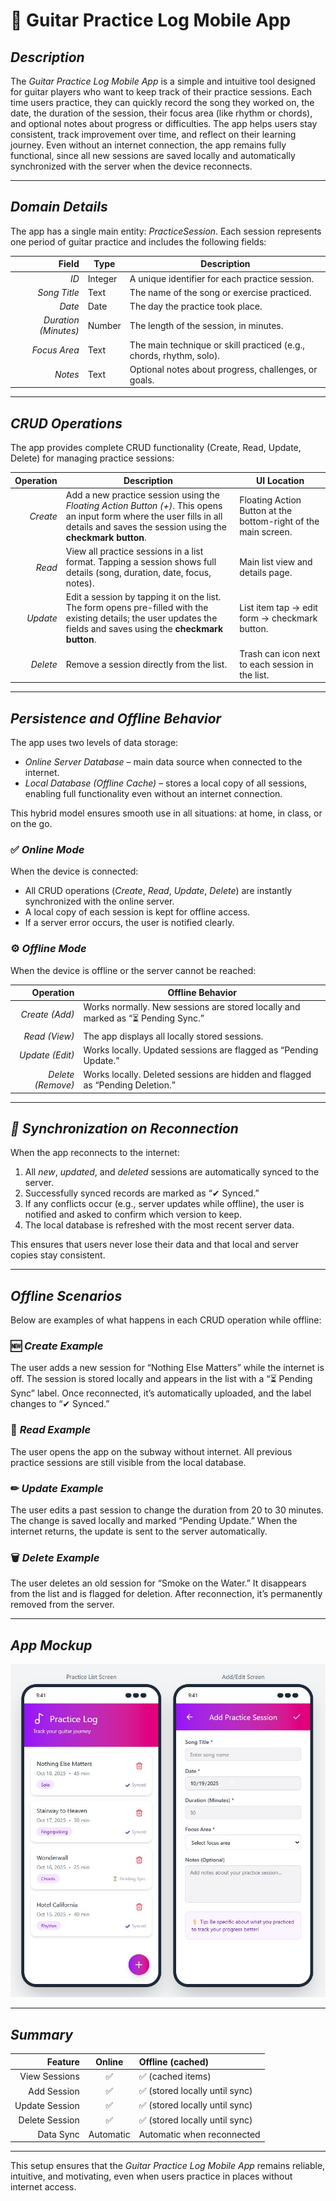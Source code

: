 # 🎸 Guitar Practice Log Mobile App

## *Description*

The *Guitar Practice Log Mobile App* is a simple and intuitive tool designed for guitar players who want to keep track of their practice sessions. Each time users practice, they can quickly record the song they worked on, the date, the duration of the session, their focus area (like rhythm or chords), and optional notes about progress or difficulties.
The app helps users stay consistent, track improvement over time, and reflect on their learning journey. Even without an internet connection, the app remains fully functional, since all new sessions are saved locally and automatically synchronized with the server when the device reconnects.

---

## *Domain Details*

The app has a single main entity: *PracticeSession*. Each session represents one period of guitar practice and includes the following fields:

|                Field | Type    | Description                                                         |
| -------------------: | ------- | ------------------------------------------------------------------- |
|                 *ID* | Integer | A unique identifier for each practice session.                      |
|         *Song Title* | Text    | The name of the song or exercise practiced.                         |
|               *Date* | Date    | The day the practice took place.                                    |
| *Duration (Minutes)* | Number  | The length of the session, in minutes.                              |
|         *Focus Area* | Text    | The main technique or skill practiced (e.g., chords, rhythm, solo). |
|              *Notes* | Text    | Optional notes about progress, challenges, or goals.                |

---

## *CRUD Operations*

The app provides complete CRUD functionality (Create, Read, Update, Delete) for managing practice sessions:

| Operation | Description                                                                                                                                                                           | UI Location                                                    |
| --------: | ------------------------------------------------------------------------------------------------------------------------------------------------------------------------------------- | -------------------------------------------------------------- |
|  *Create* | Add a new practice session using the *Floating Action Button (+)*. This opens an input form where the user fills in all details and saves the session using the **checkmark button**. | Floating Action Button at the bottom-right of the main screen. |
|    *Read* | View all practice sessions in a list format. Tapping a session shows full details (song, duration, date, focus, notes).                                                               | Main list view and details page.                               |
|  *Update* | Edit a session by tapping it on the list. The form opens pre-filled with the existing details; the user updates the fields and saves using the **checkmark button**.                  | List item tap → edit form → checkmark button.                  |
|  *Delete* | Remove a session directly from the list.                                                                                                                                              | Trash can icon next to each session in the list.               |

---

## *Persistence and Offline Behavior*

The app uses two levels of data storage:

* *Online Server Database* – main data source when connected to the internet.
* *Local Database (Offline Cache)* – stores a local copy of all sessions, enabling full functionality even without an internet connection.

This hybrid model ensures smooth use in all situations: at home, in class, or on the go.

### ✅ *Online Mode*

When the device is connected:

* All CRUD operations (*Create*, *Read*, *Update*, *Delete*) are instantly synchronized with the online server.
* A local copy of each session is kept for offline access.
* If a server error occurs, the user is notified clearly.

### ⚙ *Offline Mode*

When the device is offline or the server cannot be reached:

|         Operation | Offline Behavior                                                                |
| ----------------: | ------------------------------------------------------------------------------- |
|    *Create (Add)* | Works normally. New sessions are stored locally and marked as “⏳ Pending Sync.” |
|     *Read (View)* | The app displays all locally stored sessions.                                   |
|   *Update (Edit)* | Works locally. Updated sessions are flagged as “Pending Update.”                |
| *Delete (Remove)* | Works locally. Deleted sessions are hidden and flagged as “Pending Deletion.”   |

---

## *🔄 Synchronization on Reconnection*

When the app reconnects to the internet:

1. All *new*, *updated*, and *deleted* sessions are automatically synced to the server.
2. Successfully synced records are marked as “✔ Synced.”
3. If any conflicts occur (e.g., server updates while offline), the user is notified and asked to confirm which version to keep.
4. The local database is refreshed with the most recent server data.

This ensures that users never lose their data and that local and server copies stay consistent.

---

## *Offline Scenarios*

Below are examples of what happens in each CRUD operation while offline:

### 🆕 *Create Example*

The user adds a new session for “Nothing Else Matters” while the internet is off.
The session is stored locally and appears in the list with a “⏳ Pending Sync” label.
Once reconnected, it’s automatically uploaded, and the label changes to “✔ Synced.”

### 📖 *Read Example*

The user opens the app on the subway without internet.
All previous practice sessions are still visible from the local database.

### ✏ *Update Example*

The user edits a past session to change the duration from 20 to 30 minutes.
The change is saved locally and marked “Pending Update.”
When the internet returns, the update is sent to the server automatically.

### 🗑 *Delete Example*

The user deletes an old session for “Smoke on the Water.”
It disappears from the list and is flagged for deletion.
After reconnection, it’s permanently removed from the server.

---

## *App Mockup*

![practice-list and add/edit screens](image.jpg)

---

## *Summary*

|        Feature |   Online  | Offline (cached)              |
| -------------: | :-------: | :---------------------------- |
|  View Sessions |     ✅     | ✅ (cached items)              |
|    Add Session |     ✅     | ✅ (stored locally until sync) |
| Update Session |     ✅     | ✅ (stored locally until sync) |
| Delete Session |     ✅     | ✅ (stored locally until sync) |
|      Data Sync | Automatic | Automatic when reconnected    |

---

This setup ensures that the *Guitar Practice Log Mobile App* remains reliable, intuitive, and motivating, even when users practice in places without internet access.
